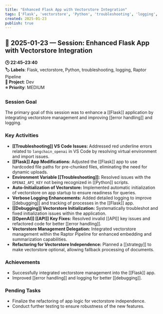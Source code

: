 ```yaml
---
title: "Enhanced Flask App with Vectorstore Integration"
tags: ['Flask', 'vectorstore', 'Python', 'troubleshooting', 'logging', 'Raptor Pipeline']
created: 2025-01-23
publish: true
---
```


## 📅 2025-01-23 — Session: Enhanced Flask App with Vectorstore Integration

**🕒 22:45–23:40**  
**🏷️ Labels**: Flask, vectorstore, Python, troubleshooting, logging, Raptor Pipeline  
**📂 Project**: Dev  
**⭐ Priority**: MEDIUM  


### Session Goal
The primary goal of this session was to enhance a [[Flask]] application by integrating vectorstore management and improving [[error handling]] and logging.

### Key Activities
- **[[Troubleshooting]] VS Code Issues:** Addressed red underline errors related to `langchain_openai` in VS Code by resolving virtual environment and import issues.
- **[[Flask]] App Modifications:** Adjusted the [[Flask]] app to use hardcoded file paths for pre-chunked files, eliminating the need for dynamic uploads.
- **Environment Variable [[Troubleshooting]]:** Resolved issues with the `OPENAI_API_KEY` not being recognized in [[Python]] scripts.
- **Auto-Initialization of Vectorstore:** Implemented automatic initialization of vectorstore on app startup to ensure readiness for queries.
- **Verbose Logging Enhancements:** Added detailed logging to improve [[debugging]] and tracking of processes in the [[Flask]] app.
- **[[Debugging]] Vectorstore Initialization:** Systematically troubleshot and fixed initialization issues within the application.
- **[[OpenAI]] [[API]] Key Fixes:** Resolved invalid [[API]] key issues and refactored code for better [[error handling]].
- **Vectorstore Management Delegation:** Integrated vectorstore management within the Raptor Pipeline for enhanced embedding and summarization capabilities.
- **Refactoring for Vectorstore Independence:** Planned a [[strategy]] to make vectorstore optional, allowing fallback processing of documents.

### Achievements
- Successfully integrated vectorstore management into the [[Flask]] app.
- Improved [[error handling]] and logging for better [[debugging]].

### Pending Tasks
- Finalize the refactoring of app logic for vectorstore independence.
- Conduct further testing to ensure robustness of the new features.
